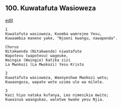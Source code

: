## 100. Kuwatafuta Wasioweza
[edit](https://docs.google.com/document/d/1WNSEWsNmCtbpnH%2DO4QKGXFhMPjk35DYW/edit?mode=html)




    1
    Kuwatafuta wasioweza, Kuomba wamrejee Yesu,
    Kuwaambia maneno yake, "Njooni kwangu, nawapenda".

    Chorus
    Nitakwenda (Nitakwenda) niwatafute
    Wapotevu (wapotevu) wageuke,
    Waingie (Waingie) Katika zizi
    La Mwokozi (La Mwokozi) Yesu Kristo

    2
    Kuwatafuta wasioweza, Waonyeshwe Mwokozi wetu;
    Kuwaongoza, wapate wote uzima ule wa milele.

    3
    Kazi hiyo nataka kufanya, Leo nimesikia mwito;
    Kuwainua waangukao, waletwe kwake yesu Njia.


